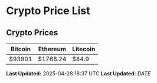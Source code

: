 # Crypto Price List

## Crypto Prices
| Bitcoin | Ethereum | Litecoin |
| ------- | -------- | -------- |
| $93901 | $1768.24 | $84.9 |
**Last Updated:** 2025-04-28 18:37 UTC
**Last Updated:** $DATE$
